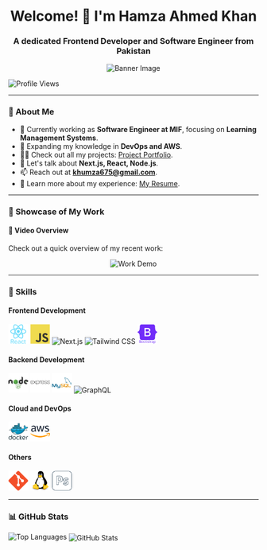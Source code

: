 <h1 align="center">Welcome! 👋 I'm Hamza Ahmed Khan</h1>
<h3 align="center">A dedicated Frontend Developer and Software Engineer from Pakistan</h3>

<p align="center">
  <img src="[https://source.unsplash.com/1600x400/?coding,technology](https://www.canva.com/design/DAGXMhTVckk/h74ooejj_E_iNjY-C6yNTg/view?utm_content=DAGXMhTVckk&utm_campaign=designshare&utm_medium=link&utm_source=editor)" alt="Banner Image" />
</p>

<p align="left">
  <img src="https://komarev.com/ghpvc/?username=hamza-ahmed1&label=Profile%20views&color=0e75b6&style=flat" alt="Profile Views" />
</p>

---

### 🚀 About Me  
- 🔭 Currently working as **Software Engineer at MIF**, focusing on **Learning Management Systems**.  
- 🌱 Expanding my knowledge in **DevOps and AWS**.  
- 👨‍💻 Check out all my projects: [Project Portfolio](examplelink).  
- 💬 Let's talk about **Next.js, React, Node.js**.  
- 📫 Reach out at **khumza675@gmail.com**.  
- 📄 Learn more about my experience: [My Resume](examplelink).  

---

### 🌟 Showcase of My Work  
#### 🎥 Video Overview  
Check out a quick overview of my recent work:  
<p align="center">
  <img src="https://media.giphy.com/media/xT9IgzoKnwFNmISR8I/giphy.gif" alt="Work Demo" width="600" />
</p>  

---

### 💼 Skills  
#### Frontend Development  
<p align="left">
  <img src="https://raw.githubusercontent.com/devicons/devicon/master/icons/react/react-original-wordmark.svg" alt="React" width="40" height="40"/> 
  <img src="https://raw.githubusercontent.com/devicons/devicon/master/icons/javascript/javascript-original.svg" alt="JavaScript" width="40" height="40"/> 
  <img src="https://cdn.worldvectorlogo.com/logos/nextjs-2.svg" alt="Next.js" width="40" height="40"/> 
  <img src="https://www.vectorlogo.zone/logos/tailwindcss/tailwindcss-icon.svg" alt="Tailwind CSS" width="40" height="40"/>
  <img src="https://raw.githubusercontent.com/devicons/devicon/master/icons/bootstrap/bootstrap-plain-wordmark.svg" alt="Bootstrap" width="40" height="40"/>
</p>

#### Backend Development  
<p align="left">
  <img src="https://raw.githubusercontent.com/devicons/devicon/master/icons/nodejs/nodejs-original-wordmark.svg" alt="Node.js" width="40" height="40"/>
  <img src="https://raw.githubusercontent.com/devicons/devicon/master/icons/express/express-original-wordmark.svg" alt="Express.js" width="40" height="40"/> 
  <img src="https://raw.githubusercontent.com/devicons/devicon/master/icons/mysql/mysql-original-wordmark.svg" alt="MySQL" width="40" height="40"/>
  <img src="https://www.vectorlogo.zone/logos/graphql/graphql-icon.svg" alt="GraphQL" width="40" height="40"/> 
</p>

#### Cloud and DevOps  
<p align="left">
  <img src="https://raw.githubusercontent.com/devicons/devicon/master/icons/docker/docker-original-wordmark.svg" alt="Docker" width="40" height="40"/>
  <img src="https://raw.githubusercontent.com/devicons/devicon/master/icons/amazonwebservices/amazonwebservices-original-wordmark.svg" alt="AWS" width="40" height="40"/>
</p>

#### Others  
<p align="left">
  <img src="https://raw.githubusercontent.com/devicons/devicon/master/icons/git/git-original.svg" alt="Git" width="40" height="40"/>
  <img src="https://raw.githubusercontent.com/devicons/devicon/master/icons/linux/linux-original.svg" alt="Linux" width="40" height="40"/>
  <img src="https://raw.githubusercontent.com/devicons/devicon/master/icons/photoshop/photoshop-line.svg" alt="Photoshop" width="40" height="40"/> 
</p>

---

### 📊 GitHub Stats  
<p><img align="left" src="https://github-readme-stats.vercel.app/api/top-langs?username=hamza-ahmed1&show_icons=true&locale=en&layout=compact" alt="Top Languages" /></p>

<p>&nbsp;<img align="center" src="https://github-readme-stats.vercel.app/api?username=hamza-ahmed1&show_icons=true&locale=en" alt="GitHub Stats" /></p>

